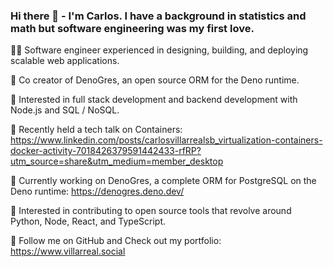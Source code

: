 ### Hi there 👋 - I'm Carlos. I have a background in statistics and math but software engineering was my first love. 


👨‍💻 Software engineer experienced in designing, building, and deploying scalable web applications.

🤝 Co creator of DenoGres, an open source ORM for the Deno runtime.

🎯 Interested in full stack development and backend development with Node.js and SQL / NoSQL.

🎤 Recently held a tech talk on Containers: https://www.linkedin.com/posts/carlosvillarrealsb_virtualization-containers-docker-activity-7018426379591442433-rfRP?utm_source=share&utm_medium=member_desktop

🚧 Currently working on DenoGres, a complete ORM for PostgreSQL on the Deno runtime: https://denogres.deno.dev/

🔧 Interested in contributing to open source tools that revolve around Python, Node, React, and TypeScript.

🔗 Follow me on GitHub and Check out my portfolio: https://www.villarreal.social

